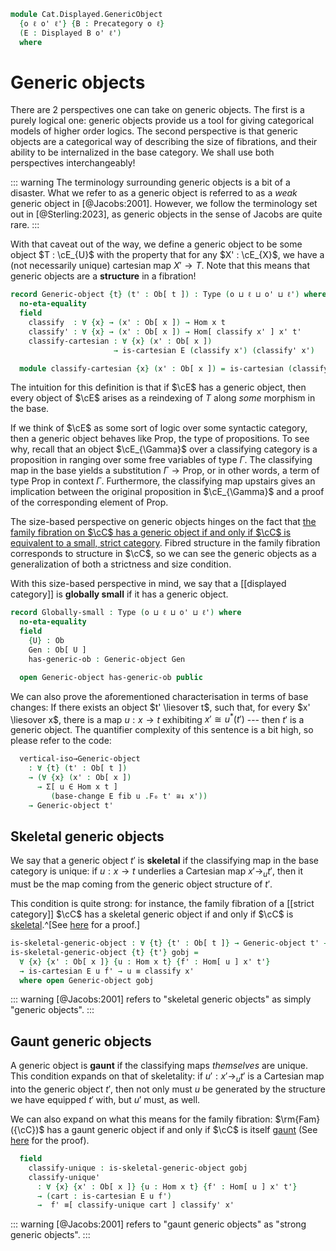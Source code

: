 <!--
```agda
open import Cat.Displayed.Cartesian.Indexing
open import Cat.Displayed.Cartesian
open import Cat.Displayed.Base
open import Cat.Prelude

import Cat.Displayed.Reasoning
import Cat.Displayed.Morphism
```
-->

```agda
module Cat.Displayed.GenericObject
  {o ℓ o' ℓ'} {B : Precategory o ℓ}
  (E : Displayed B o' ℓ')
  where
```

<!--
```agda
open Precategory B
open Cat.Displayed.Morphism E
open Cat.Displayed.Reasoning E
open Displayed E
open Functor
```
-->

# Generic objects

There are 2 perspectives one can take on generic objects. The first is a
purely logical one: generic objects provide us a tool for giving
categorical models of higher order logics. The second perspective is
that generic objects are a categorical way of describing the size of
fibrations, and their ability to be internalized in the base category.
We shall use both perspectives interchangeably!

::: warning
The terminology surrounding generic objects is a bit of a disaster.
What we refer to as a generic object is referred to as a
*weak* generic object in [@Jacobs:2001]. However, we follow the
terminology set out in [@Sterling:2023], as generic objects in the sense
of Jacobs are quite rare.
:::

With that caveat out of the way, we define a generic object to be some
object $T : \cE_{U}$ with the property that for any $X' : \cE_{X}$, we
have a (not necessarily unique) cartesian map $X' \to T$. Note that this
means that generic objects are a **structure** in a fibration!

```agda
record Generic-object {t} (t' : Ob[ t ]) : Type (o ⊔ ℓ ⊔ o' ⊔ ℓ') where
  no-eta-equality
  field
    classify  : ∀ {x} → (x' : Ob[ x ]) → Hom x t
    classify' : ∀ {x} → (x' : Ob[ x ]) → Hom[ classify x' ] x' t'
    classify-cartesian : ∀ {x} (x' : Ob[ x ])
                       → is-cartesian E (classify x') (classify' x')

  module classify-cartesian {x} (x' : Ob[ x ]) = is-cartesian (classify-cartesian x')
```

The intuition for this definition is that if $\cE$ has a generic object,
then every object of $\cE$ arises as a reindexing of $T$ along *some*
morphism in the base.

If we think of $\cE$ as some sort of logic over some syntactic category,
then a generic object behaves like $\mathrm{Prop}$, the type of
propositions. To see why, recall that an object $\cE_{\Gamma}$ over a
classifying category is a proposition in ranging over some free
variables of type $\Gamma$. The classifying map in the base yields a
substitution $\Gamma \to \mathrm{Prop}$, or in other words, a term of
type $\mathrm{Prop}$ in context $\Gamma$.  Furthermore, the classifying
map upstairs gives an implication between the original proposition in
$\cE_{\Gamma}$ and a proof of the corresponding element of
$\mathrm{Prop}$.

The size-based perspective on generic objects hinges on the fact that
[the family fibration on $\cC$ has a generic object if and only if $\cC$
is equivalent to a small, strict category][fam-generic].  Fibred
structure in the family fibration corresponds to structure in $\cC$, so
we can see the generic objects as a generalization of both a strictness
and size condition.

[fam-generic]: Cat.Displayed.Instances.Family.html#generic-objects

With this size-based perspective in mind, we say that a [[displayed
category]] is **globally small** if it has a generic object.

```agda
record Globally-small : Type (o ⊔ ℓ ⊔ o' ⊔ ℓ') where
  no-eta-equality
  field
    {U} : Ob
    Gen : Ob[ U ]
    has-generic-ob : Generic-object Gen

  open Generic-object has-generic-ob public
```

<!--
```agda
module _ (fib : Cartesian-fibration E) where
  open Cartesian-fibration fib
```
-->

We can also prove the aforementioned characterisation in terms of base
changes: If there exists an object $t' \liesover t$, such that, for
every $x' \liesover x$, there is a map $u : x \to t$ exhibiting $x'
\cong u^*(t')$ --- then $t'$ is a generic object. The quantifier
complexity of this sentence is a bit high, so please refer to the code:

```agda
  vertical-iso→Generic-object
    : ∀ {t} (t' : Ob[ t ])
    → (∀ {x} (x' : Ob[ x ])
      → Σ[ u ∈ Hom x t ]
         (base-change E fib u .F₀ t' ≅↓ x'))
    → Generic-object t'

```

<!--
```agda
  vertical-iso→Generic-object {t} t' viso = gobj where
    open Generic-object
    open has-lift

    module viso {x} (x' : Ob[ x ]) = _≅[_]_ (viso x' .snd)

    gobj : Generic-object t'
    gobj .classify x' = viso x' .fst
    gobj .classify' x' =
      hom[ idr _ ] (has-lift.lifting _ t' ∘' viso.from' x')
    gobj .classify-cartesian x' .is-cartesian.universal m h' =
      hom[ idl _ ] (viso.to' x' ∘' universal (viso x' .fst) t' m h')
    gobj .classify-cartesian x' .is-cartesian.commutes m h' =
      hom[] (lifting _ _ ∘' viso.from' x') ∘' hom[] (viso.to' x' ∘' universal _ _ _ _) ≡˘⟨ split _ _ ⟩
      hom[] ((lifting _ _ ∘' viso.from' x') ∘' (viso.to' x' ∘' universal _ _ _ _))     ≡⟨ weave _ _ refl (cancel-inner[] _ (viso.invr' x')) ⟩
      hom[] (lifting _ _ ∘' universal _ _ _ _)                                         ≡⟨ shiftl _ (has-lift.commutes _ _ _ _) ⟩
      h' ∎
    gobj .classify-cartesian x' .is-cartesian.unique {m = m} {h' = h'} m' p =
      m'                                                            ≡⟨ shiftr (sym (idl _) ∙ sym (idl _)) (insertl' _ (viso.invl' x')) ⟩
      hom[] (viso.to' x' ∘' viso.from' x' ∘' m')                    ≡⟨ reindex _ _ ∙ sym (hom[]-∙ (idl _) (idl _))  ∙ ap hom[] (unwhisker-r (idl _) (idl _)) ⟩
      hom[] (viso.to' x' ∘' ⌜ hom[ idl _ ] (viso.from' x' ∘' m') ⌝) ≡⟨ ap! (unique _ _ _ (whisker-r _ ∙ assoc[] ∙ unwhisker-l (ap (_∘ m) (idr _)) _ ∙ p)) ⟩
      hom[] (viso.to' x' ∘' universal _ _ _ h') ∎
```
-->

## Skeletal generic objects

We say that a generic object $t'$ is **skeletal** if the classifying map
in the base category is unique: if $u : x \to t$ underlies a Cartesian
map $x' \to_u t'$, then it must be the map coming from the generic object
structure of $t'$.

This condition is quite strong: for instance, the family fibration of a
[[strict category]] $\cC$ has a skeletal generic object if and only if
$\cC$ is [skeletal].^[See [here][skeletal-generic-object] for a proof.]

[skeletal-generic-object]: Cat.Displayed.Instances.Family.html#skeletal-generic-objects
[skeletal]: Cat.Skeletal.html

```agda
is-skeletal-generic-object : ∀ {t} {t' : Ob[ t ]} → Generic-object t' → Type _
is-skeletal-generic-object {t} {t'} gobj =
  ∀ {x} {x' : Ob[ x ]} {u : Hom x t} {f' : Hom[ u ] x' t'}
  → is-cartesian E u f' → u ≡ classify x'
  where open Generic-object gobj
```

::: warning
[@Jacobs:2001] refers to "skeletal generic objects" as simply "generic objects".
:::

<!--
```agda
is-skeletal-generic-object-is-prop
  : ∀ {t} {t' : Ob[ t ]} {gobj : Generic-object t'}
  → is-prop (is-skeletal-generic-object gobj)
is-skeletal-generic-object-is-prop = hlevel!
```
-->

## Gaunt generic objects

A generic object is **gaunt** if the classifying maps _themselves_ are
unique. This condition expands on that of skeletality: if $u' : x' \to_u
t'$ is a Cartesian map into the generic object $t'$, then not only must
$u$ be generated by the structure we have equipped $t'$ with, but $u'$
must, as well.

We can also expand on what this means for the family fibration:
$\rm{Fam}({\cC})$ has a gaunt generic object if and only if $\cC$ is itself
[gaunt] (See [here](Cat.Displayed.Instances.Family.html#gaunt-generic-objects)
for the proof).

[gaunt]: Cat.Gaunt.html

<!--
```agda
record is-gaunt-generic-object
  {t} {t' : Ob[ t ]}
  (gobj : Generic-object t')
  : Type (o ⊔ ℓ ⊔ o' ⊔ ℓ') where
  no-eta-equality
  open Generic-object gobj
```
-->

```agda
  field
    classify-unique : is-skeletal-generic-object gobj
    classify-unique'
      : ∀ {x} {x' : Ob[ x ]} {u : Hom x t} {f' : Hom[ u ] x' t'}
      → (cart : is-cartesian E u f')
      →  f' ≡[ classify-unique cart ] classify' x'
```

<!--
```agda
gaunt-generic-object→skeletal-generic-object
  : ∀ {t} {t' : Ob[ t ]} {gobj : Generic-object t'}
  → is-gaunt-generic-object gobj → is-skeletal-generic-object gobj
gaunt-generic-object→skeletal-generic-object =
  is-gaunt-generic-object.classify-unique
```
-->

::: warning
[@Jacobs:2001] refers to "gaunt generic objects" as "strong generic objects".
:::

<!--
```agda
is-gaunt-generic-object-is-prop
  : ∀ {t} {t' : Ob[ t ]} {gobj : Generic-object t'}
  → is-prop (is-gaunt-generic-object gobj)
is-gaunt-generic-object-is-prop = Iso→is-hlevel 1 eqv $
  Σ-is-hlevel 1 hlevel! λ _ →
  Π-is-hlevel' 1 λ _ → Π-is-hlevel' 1 λ _ → Π-is-hlevel' 1 λ _ → Π-is-hlevel' 1 λ _ →
  Π-is-hlevel 1 λ _ →
  PathP-is-hlevel' 1 (Hom[ _ ]-set _ _) _ _
  where unquoteDecl eqv = declare-record-iso eqv (quote is-gaunt-generic-object)
```
-->
